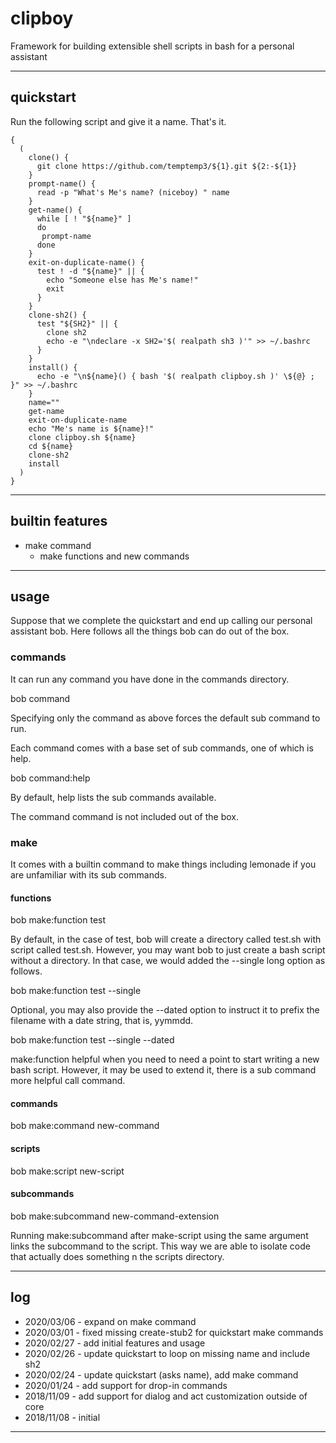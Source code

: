 # clipboy

Framework for building extensible shell scripts in bash for a personal assistant 

---

## quickstart

Run the following script and give it a name. That's it.

```
{
  (
    clone() {
      git clone https://github.com/temptemp3/${1}.git ${2:-${1}}
    } 
    prompt-name() {
      read -p "What's Me's name? (niceboy) " name
    }
    get-name() {
      while [ ! "${name}" ]
      do
       prompt-name
      done
    }
    exit-on-duplicate-name() {
      test ! -d "${name}" || { 
        echo "Someone else has Me's name!" 
        exit 
      }
    }
    clone-sh2() {
      test "${SH2}" || {
        clone sh2 
        echo -e "\ndeclare -x SH2='$( realpath sh3 )'" >> ~/.bashrc 
      }
    }
    install() {
      echo -e "\n${name}() { bash '$( realpath clipboy.sh )' \${@} ; }" >> ~/.bashrc
    }
    name=""
    get-name
    exit-on-duplicate-name
    echo "Me's name is ${name}!"
    clone clipboy.sh ${name}
    cd ${name}
    clone-sh2
    install
  )
}
```

---

## builtin features

 + make command
    + make functions and new commands

---

## usage

Suppose that we complete the quickstart and end up calling our personal assistant bob. Here follows all the things bob can do out of the box.

### commands

It can run any command you have done in the commands directory.

bob command

Specifying only the command as above forces the default sub command to run.

Each command comes with a base set of sub commands, one of which is help. 

bob command:help

By default, help lists the sub commands available.

The command command is not included out of the box.

### make

It comes with a builtin command to make things including lemonade if you are unfamiliar with its sub commands.

#### functions

bob make:function test

By default, in the case of test, bob will create a directory called test.sh with script called test.sh. However, you may want bob to just create a bash script without a directory. In that case, we would added the --single long option as follows.

bob make:function test --single

Optional, you may also provide the --dated option to instruct it to prefix the filename with a date string, that is, yymmdd.

bob make:function test --single --dated

make:function helpful when you need to need a point to start writing a new bash script. However, it may be used to extend it, there is a sub command more helpful call command.

#### commands

bob make:command new-command

#### scripts

bob make:script new-script

#### subcommands

bob make:subcommand new-command-extension

Running make:subcommand after make-script using the same argument links the subcommand to the script. This way we are able to isolate code that actually does something n the scripts directory.

---

## log


 + 2020/03/06 - expand on make command
 + 2020/03/01 - fixed missing create-stub2 for quickstart make commands
 + 2020/02/27 - add initial features and usage 
 + 2020/02/26 - update quickstart to loop on missing name and include sh2 
 + 2020/02/24 - update quickstart (asks name), add make command
 + 2020/01/24 - add support for drop-in commands
 + 2018/11/09 - add support for dialog and act customization outside of core
 + 2018/11/08 - initial

---
